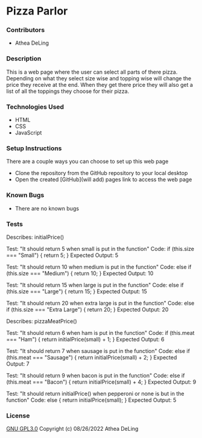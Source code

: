 # Pizza Parlor

### Contributors
  * Athea DeLing

### Description
  This is a web page where the user can select all parts of there pizza. Depending on what they select size wise and topping wise will change the price they receive at the end. When they get there price they will also get a list of all the toppings they choose for their pizza.

### Technologies Used
  * HTML
  * CSS
  * JavaScript

### Setup Instructions
  There are a couple ways you can choose to set up this web page
  * Clone the repository from the GitHub repository to your local desktop
  * Open the created [GitHub](will add) pages link to access the web page

### Known Bugs
  * There are no known bugs

### Tests
Describes: initialPrice()

Test: "It should return 5 when small is put in the function"
Code:
if (this.size === "Small") {
return 5;
}
Expected Output: 5

Test: "It should return 10 when medium is put in the function"
Code:
else if (this.size === "Medium") {
  return 10;
}
Expected Output: 10

Test: "It should return 15 when large is put in the function"
Code:
else if (this.size === "Large") {
  return 15;
}
Expected Output: 15

Test: "It should return 20 when extra large is put in the function"
Code:
else if (this.size === "Extra Large") {
  return 20;
}
Expected Output: 20

Describes: pizzaMeatPrice()

Test: "It should return 6 when ham is put in the function"
Code:
if (this.meat === "Ham") {
  return initialPrice(small) + 1;
}
Expected Output: 6

Test: "It should return 7 when sausage is put in the function"
Code:
else if (this.meat === "Sausage") {
  return initialPrice(small) + 2;
}
Expected Output: 7

Test: "It should return 9 when bacon is put in the function"
Code:
else if (this.meat === "Bacon") {
  return initialPrice(small) + 4;
}
Expected Output: 9

Test: "It should return initialPrice() when pepperoni or none is but in the function"
Code:
else {
  return initialPrice(small);
}
Expected Output: 5


### License
  [GNU GPL3.0](https://choosealicense.com/licenses/gpl-3.0/) Copyright (c) 08/26/2022 Athea DeLing